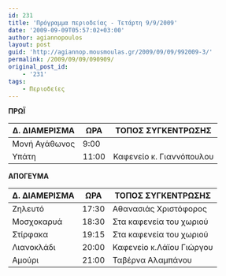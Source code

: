 ```yaml
---
id: 231
title: 'Πρόγραμμα περιοδείας - Τετάρτη 9/9/2009'
date: '2009-09-09T05:57:02+03:00'
author: agiannopoulos
layout: post
guid: 'http://agiannop.mousmoulas.gr/2009/09/09/992009-3/'
permalink: /2009/09/09/090909/
original_post_id:
    - '231'
tags:
    - Περιοδείες
---
```


**ΠΡΩΪ**

| Δ. ΔΙΑΜΕΡΙΣΜΑ | ΩΡΑ | ΤΟΠΟΣ ΣΥΓΚΕΝΤΡΩΣΗΣ |
|---|---|---|
| Μονή Αγάθωνος | 9:00 |  |
| Υπάτη | 11:00 | Καφενείο κ. Γιαννόπουλου |


**ΑΠΟΓΕΥΜΑ**

| Δ. ΔΙΑΜΕΡΙΣΜΑ | ΩΡΑ | ΤΟΠΟΣ ΣΥΓΚΕΝΤΡΩΣΗΣ |
|---|---|---|
| Ζηλευτό | 17:30 | Αθανασιάς Χριστόφορος |
| Μοσχοκαρυά | 18:30 | Στα καφενεία του χωριού |
| Στίρφακα | 19:15 | Στα καφενεία του χωριού |
| Λιανοκλάδι | 20:00 | Καφενείο κ.Λάϊου Γιώργου |
| Αμούρι | 21:00 | Ταβέρνα Αλαμπάνου |